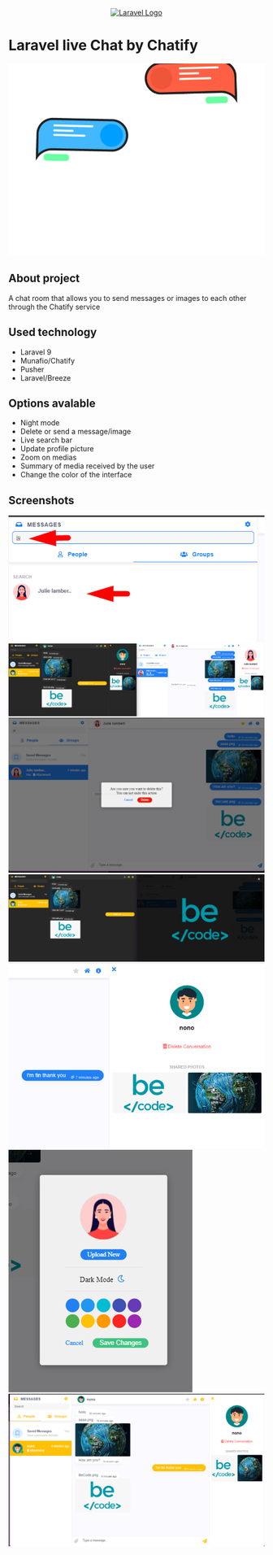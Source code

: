 <p align="center"><a href="https://laravel.com" target="_blank"><img src="https://raw.githubusercontent.com/laravel/art/master/logo-lockup/5%20SVG/2%20CMYK/1%20Full%20Color/laravel-logolockup-cmyk-red.svg" width="400" alt="Laravel Logo"></a></p>

# Laravel live Chat by Chatify

![Chat gif](readme/0.gif)

## About project

A chat room that allows you to send messages or images to each other through the Chatify service

## Used technology

-   Laravel 9
-   Munafio/Chatify
-   Pusher
-   Laravel/Breeze

## Options avalable

- Night mode
- Delete or send a message/image
- Live search bar
- Update profile picture
- Zoom on medias
- Summary of media received by the user
- Change the color of the interface

## Screenshots

![Live search bar](readme/1.png)
![Night mode](readme/2.png)
![Delete or send a message/image](readme/3.png)
![Zoom on medias](readme/4.png)
![Summary of media received by the user](readme/5.png)
![Update profile picture](readme/6.png)
![Change the color of the interface](readme/7.png)
